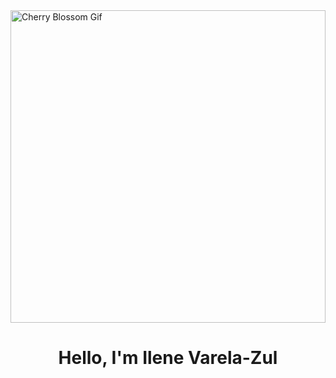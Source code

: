 <div style="position: relative;">
  <img src="https://media4.giphy.com/media/xThtawJ5higNRr1pq8/giphy.gif?cid=790b7611zhapxbfijxwzunc0tijkuh2hh1mewkp32kfmnchg&ep=v1_stickers_search&rid=giphy.gif&ct=s" alt="Cherry Blossom Gif" width="100%" height="500px"/>
  <h1 align="center">Hello, I'm Ilene Varela-Zul</h1>
</div>
